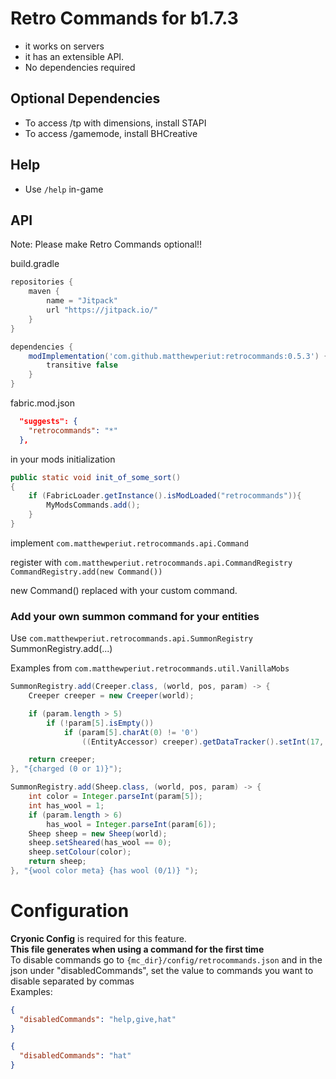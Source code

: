 # Retro Commands for b1.7.3
 + it works on servers
 + it has an extensible API.
 + No dependencies required

## Optional Dependencies
 + To access /tp with dimensions, install STAPI
 + To access /gamemode, install BHCreative

## Help
+ Use `/help` in-game

## API
Note: Please make Retro Commands optional!!

build.gradle
```gradle
repositories {
    maven {
        name = "Jitpack"
        url "https://jitpack.io/"
    }
}

dependencies {
    modImplementation('com.github.matthewperiut:retrocommands:0.5.3') {
        transitive false
    }
}
```

fabric.mod.json
```json
  "suggests": {
    "retrocommands": "*"
  },
```

in your mods initialization
```java
public static void init_of_some_sort()
{
    if (FabricLoader.getInstance().isModLoaded("retrocommands")){
        MyModsCommands.add();
    }
}
```

implement `com.matthewperiut.retrocommands.api.Command`  

register with `com.matthewperiut.retrocommands.api.CommandRegistry`  
`CommandRegistry.add(new Command())`  

new Command() replaced with your custom command.  

### Add your own summon command for your entities

Use `com.matthewperiut.retrocommands.api.SummonRegistry`  
SummonRegistry.add(...)  


Examples from `com.matthewperiut.retrocommands.util.VanillaMobs`
```java
SummonRegistry.add(Creeper.class, (world, pos, param) -> {
    Creeper creeper = new Creeper(world);

    if (param.length > 5)
        if (!param[5].isEmpty())
            if (param[5].charAt(0) != '0')
                ((EntityAccessor) creeper).getDataTracker().setInt(17, (byte) 1);

    return creeper;
}, "{charged (0 or 1)}");

SummonRegistry.add(Sheep.class, (world, pos, param) -> {
    int color = Integer.parseInt(param[5]);
    int has_wool = 1;
    if (param.length > 6)
        has_wool = Integer.parseInt(param[6]);
    Sheep sheep = new Sheep(world);
    sheep.setSheared(has_wool == 0);
    sheep.setColour(color);
    return sheep;
}, "{wool color meta} {has wool (0/1)} ");
```

# Configuration
**Cryonic Config** is required for this feature.  
__This file generates when using a command for the first time__  
To disable commands go to `{mc_dir}/config/retrocommands.json` and in the json under "disabledCommands", set the value to commands you want to disable separated by commas  
Examples:
```json
{
  "disabledCommands": "help,give,hat"
}
```
```json
{
  "disabledCommands": "hat"
}
```